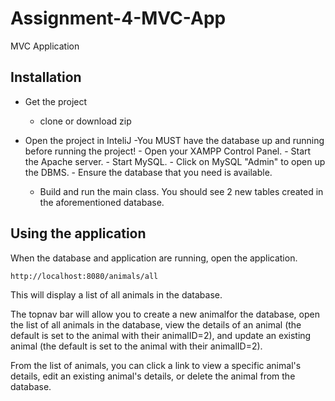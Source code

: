 # Assignment-4-MVC-App

  MVC Application
  
## Installation
- Get the project
    - clone or download zip

- Open the project in InteliJ
    -You MUST have the database up and running before running the project! 
      - Open your XAMPP Control Panel.
      - Start the Apache server.
      - Start MySQL.
      - Click on MySQL "Admin" to open up the DBMS.
      - Ensure the database that you need is available.
    - Build and run the main class. You should see 2 new tables created in the aforementioned database.
 

## Using the application

  When the database and application are running, open the application. 

  `http://localhost:8080/animals/all`

  This will display a list of all animals in the database.

  The topnav bar will allow you to create a new animalfor the database, open the list of all animals in the database, view the details of an animal (the default is set to the animal with their animalID=2), and update an existing animal (the default is set to the animal with their animalID=2).

  From the list of animals, you can click a link to view a specific animal's details, edit an existing animal's details, or delete the animal from the database.
